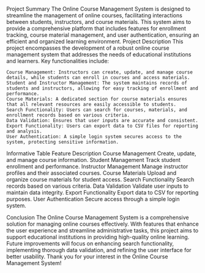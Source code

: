 Project Summary
The Online Course Management System is designed to streamline the management of online courses, facilitating interactions between students, instructors, and course materials. This system aims to provide a comprehensive platform that includes features for enrollment tracking, course material management, and user authentication, ensuring an efficient and organized learning environment.
Project Description
This project encompasses the development of a robust online course management system that addresses the needs of educational institutions and learners. Key functionalities include:

    Course Management: Instructors can create, update, and manage course details, while students can enroll in courses and access materials.
    Student and Instructor Management: The system maintains records of students and instructors, allowing for easy tracking of enrollment and performance.
    Course Materials: A dedicated section for course materials ensures that all relevant resources are easily accessible to students.
    Search Functionality: Users can search for courses, materials, and enrollment records based on various criteria.
    Data Validation: Ensures that user inputs are accurate and consistent.
    Export Functionality: Users can export data to CSV files for reporting and analysis.
    User Authentication: A simple login system secures access to the system, protecting sensitive information.

Informative Table
Feature	Description
Course Management	Create, update, and manage course information.
Student Management	Track student enrollment and performance.
Instructor Management	Manage instructor profiles and their associated courses.
Course Materials	Upload and organize course materials for student access.
Search Functionality	Search records based on various criteria.
Data Validation	Validate user inputs to maintain data integrity.
Export Functionality	Export data to CSV for reporting purposes.
User Authentication	Secure access through a simple login system.

Conclusion
The Online Course Management System is a comprehensive solution for managing online courses effectively. With features that enhance the user experience and streamline administrative tasks, this project aims to support educational institutions in providing high-quality online learning. Future improvements will focus on enhancing search functionality, implementing thorough data validation, and refining the user interface for better usability. Thank you for your interest in the Online Course Management System!

